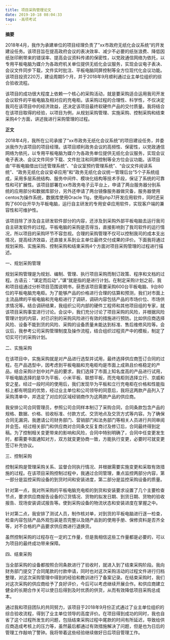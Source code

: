 ```yaml
---
title: 项目采购管理论文
date: 2019-10-18 08:04:33
tags: -高项考试
---
```


**摘要**

2018年4月，我作为承建单位的项目经理负责了”xx市政府无纸化会议系统“的开发建设任务。该项目旨在提高政府会议的表决效率、减少不必要的纸张浪费、降低因纸张印刷带来的错误率、提高会议资料传递的保密性，以党政通信网络为依托，以专用平板电脑为媒介为各政府机关单位提供无纸化会议服务，实现会议电子表决、会议文件同步下载，文件实时批注、平板电脑同屏控制等全方位现代化会议功能。该项目投资220万，建设周期5个月，并于2018年9月顺利通过业主单位组织的综合验收流程。

该项目的成功很大程度上依赖一个核心的采购活动，就是要采购适合运用我司开发会议软件的平板电脑及相对应的充电柜。该采购过程的合理性、科学性，不仅决定我司在该项目中的经济效益，还决定该项目最终软硬件产品的交付质量。我将结合在该项目取得的经验，以项目为例，从规划采购管理、实施采购、控制采购和结束采购4个方面，讲述我进行采购管理的过程。

**正文**

2018年4月，我所在公司承接了“xx市政务无纸化会议系统”的项目建设任务，并委派我作为该项目的项目经理。该项目顺利政务会议的高频性、保密性，以党政通信网络为依托，以专用平板电脑为媒介为各政务单位提供无纸化会议服务，实现会议电子表决、会议文件同步下载、文件批注和同屏控制等全方位会议功能。该项目由“平板电脑借出归还管理系统”、“会议室预约管理系统”、“会议文件阅读系统”、“政务无纸化会议安卓应用”和“政务无纸化会议统一管理后台”5个子系统组成，采用多层系统结构、服务中间件、模块化结构等技术手段，保证了系统的可靠性和可扩展性。该项目部署在xx市政务电子云平台上，申请了两台服务器分别系统的应用部分和数据库部分，另外还申请了两台镜像服务器做灾备，服务器使用centos为操作系统，数据库使用Oracle 11g，使用php7.1开发应用软件，同时还采购了600台开华为平板电脑，运行自主研发的专用安卓应用软件，实现客户端的兼容性和可维护性。

该项目除了涉及自主研发软件部分的内容，还涉及到采购外部平板电脑去运行我司自主研发软件的过程。平板电脑的采购是否得当，直接影响到了我司软件的运行情况，所以项目的采购环节不容忽视。合理的采购管理不仅可以控制我司的成本支出情况，提高经济效益，还直接关系到业主单位最终交付成果的评价。下面我将通过规划采购、实施采购、控制采购和结束采购4个方面对项目采购管理的过程进行描述。

一、规划采购管理

规划采购管理是为规划、编制、管理、执行项目采购而制订政策、程序和文档的过程。古语云：”谋定而后动“，”谋“就是指的是进行计划。在制定采购计划之前，我和项目组通过分析项目范围说明书，获悉该项目需要采购600台平板电脑、9台80位的平板电脑充电柜。为了能够产品的价格进行合理的估算和预测，我们对市面上主流品牌的平板电脑和充电柜进行了调研，调研内容包括产品的市场价位、市场供求情况等。结合调研结果，我组织公司内部的硬件工程师和其他项目组的专家，就该项目采购事宜进行讨论。会议中，我们充分讨论了项目采购的风险，并根据风险管理计划的内容，对已识别的采购风险进行有效的措施进行预防。比如供应商选择风险、设备不能到货的风险、采购的设备质量未能达到标准、售后维修风险等。会议后，我参考公司采购管理制度及操作流程，结合组织过程资产中的模板，制定了切实可行的采购计划。

二、实施采购

在该项目中，实施采购就是对产品进行选型并试用，最终选择供应商签订合同的过程。在产品选型中，因考虑到平板电脑和充电柜均是市面上成熟且价格稳定的产品，结合采购计划中对产品的要求，我们选择了市面上知名度高的产品进行试用，平板电脑选择的是华为平板、小米平板、联想平板，而充电柜则选择立行、京威和安之星。经过一段时间的使用后，我们发现华为平板和立行充电柜在价格和性能指标上都有明显的优势，经过业主单位和公司领导的同意后，我将这两款产品列入了采购清单中，并选定了对应的区域经销商作为这两款产品的供应商。

我安排公司合同管理员，参照公司合同样本制订了采购合同，合同条款包含产品的规格、数据、价格、验收标准、付款方式、交货地点及交货方式等内容。为了确保合同无漏洞，我邀请公司财务部门、营销部门和法务部门等相关人员进行共同审阅并会签。经过相关部门和供应商对合同条文反复商讨及修订后，合同最终得到定稿。为了控制相关变更带来的影响和风险，合同中特别明确了，合同中任变更发生时，都需要书面通知对方，双方就变更协商一致，方能执行变更，必要时可就变更签订补充协议。

三、控制采购

控制采购是管理采购关系、监督合同执行情况、并根据需要实施变更和采取有效措施的过程。在该项目采购控制过程中，我通过合同管理，重点监控两部分内容，第一部分是监控采购设备的到货时间和安装进度，第二部分是监控采购设备的质量。

针对第一点，我对所采购的平板电脑充电柜的到货和安装要求设置了几个主要检查节点，要求供应商报告设备的订货情况、货物的拟发日期、到货日期、货物的验收报告、现场安装调试报告等。使到采购设备的物流状态和安装进度在掌握之中。

针对第二点，我安排了测试人员，制作核对单，对到货的平板电脑进行逐一检查，检查内容包括产品外观包装是否完整以及随产品到的使用手册、保修资料是否齐全等，对不合格的产品要求供应商进行退换货。

虽然控制采购的过程存在一定的工作量，但是我相信这些工作量都是必要的，可以为项目的最终成功带来保障。

四、结束采购

当全部采购的设备都按照合同条款进行了验收时，就进入到了结束采购阶段。我向财务部门提交了合同尾款的付款申请，同时也对这次采购活动的过程文件进行归档整理，对这次采购管理中得到的经验和教训进行了备案记录。在结束采购时，我们对这次采购的供应商给予了良好评价，今后可以考虑继续开展合作。和供应商建立健全的长期合作关可以使日后得到及时优质的供货，从而有效降低项目采购总成本。

通过我和项目团队的共同努力，该项目于2018年9月份正式通过了业主单位组织的综合验收流程，得到了业主单位领导的高度评价。在项目得到成功的同时，我也自省了这个过程所发生的问题，包括结束采购过程中尾款的时间有所延迟，导致给供应商造成考核上的压力等，虽然最后都通过有效措施解决了问题，但是也为日后的管理工作敲响了警钟。我将带着这些经验继续做好日后项目管理工作。